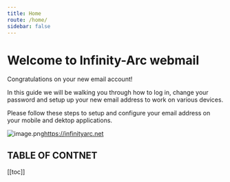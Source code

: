 ```yaml
---
title: Home
route: /home/
sidebar: false
---
```


# Welcome to Infinity-Arc webmail

Congratulations on your new email account!

In this guide we will be walking you through how to log in, change your password and setup up your new email address to work on various devices.

Please follow these steps to setup and configure your email address on your mobile and dektop applications.

![image.png](/image-d37b6191-c976-4e57-99c3-56b561a2e73e.png)https://infinityarc.net


TABLE OF CONTNET
----------------
[[toc]]



